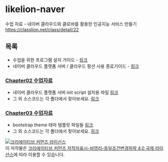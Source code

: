 # likelion-naver
수업 자료 - 네이버 클라우드와 클로바를 활용한 인공지능 서비스 만들기 https://classlion.net/class/detail/22

## 목록
- 수업을 위한 프로그램 설치 가이드 - [링크](ch02/pre-install.md)  
- 네이버 클라우드 플랫폼 서버 / 클라우드 펑션 사용 종료가이드 - [링크](ncp/ncp_server_terminate.pdf)

### [Chapter02 수업자료](ch02)
- 네이버 클라우드 플랫폼 서버 init script 설치용 파일 [링크](ch02/server_init.sh)
- 그 외 소스코드는 각 폴더에서 찾아보세요. [링크](ch02)

### [Chapter03 수업자료](ch03)
- bootstrap theme 테마 템플릿 파일들 [링크](ch03/bootstrap-5.1.0-examples.zip)
- 그 외 소스코드는 각 폴더에서 찾아보세요. [링크](ch03)

<a rel="license" href="http://creativecommons.org/licenses/by-nc-sa/4.0/"><img alt="크리에이티브 커먼즈 라이선스" style="border-width:0" src="https://i.creativecommons.org/l/by-nc-sa/4.0/88x31.png" /></a><br />이 저작물은 <a rel="license" href="http://creativecommons.org/licenses/by-nc-sa/4.0/">크리에이티브 커먼즈 저작자표시-비영리-동일조건변경허락 4.0 국제 라이선스</a>에 따라 이용할 수 있습니다.
